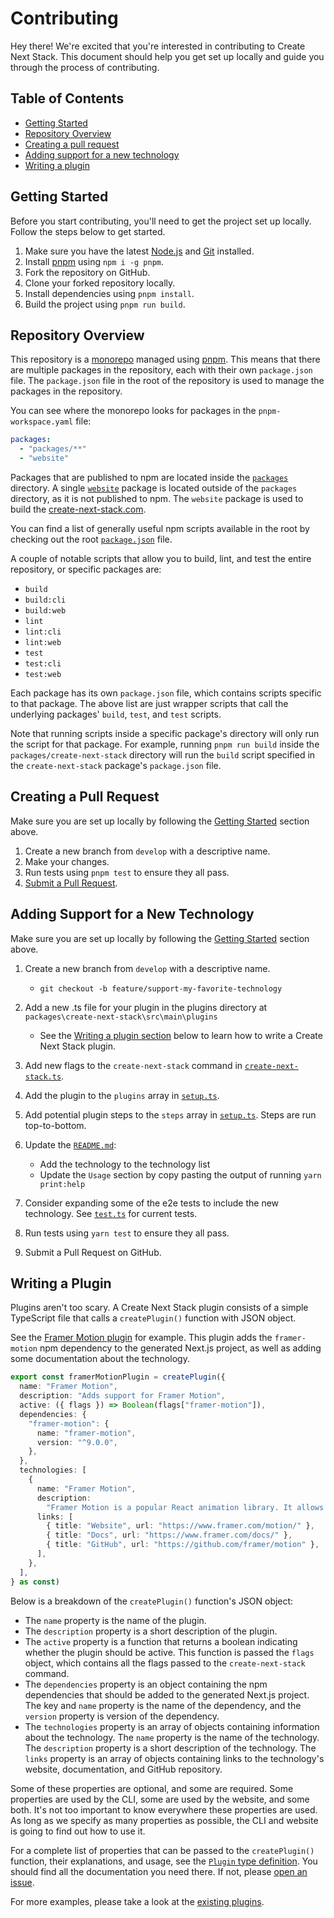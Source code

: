 # Contributing

Hey there! We're excited that you're interested in contributing to Create Next Stack. This document should help you get set up locally and guide you through the process of contributing.

## Table of Contents

- [Getting Started](#getting-started)
- [Repository Overview](#repository-overview)
- [Creating a pull request](#creating-a-pull-request)
- [Adding support for a new technology](#adding-support-for-a-new-technology)
- [Writing a plugin](#writing-a-plugin)

## Getting Started

Before you start contributing, you'll need to get the project set up locally. Follow the steps below to get started.

1. Make sure you have the latest [Node.js](https://nodejs.org/en/) and [Git](https://git-scm.com/) installed.
2. Install [pnpm](https://pnpm.io/) using `npm i -g pnpm`.
3. Fork the repository on GitHub.
4. Clone your forked repository locally.
5. Install dependencies using `pnpm install`.
6. Build the project using `pnpm run build`.

## Repository Overview

This repository is a [monorepo](https://en.wikipedia.org/wiki/Monorepo) managed using [pnpm](https://pnpm.io/). This means that there are multiple packages in the repository, each with their own `package.json` file. The `package.json` file in the root of the repository is used to manage the packages in the repository.

You can see where the monorepo looks for packages in the `pnpm-workspace.yaml` file:

```yaml
packages:
  - "packages/**"
  - "website"
```

Packages that are published to npm are located inside the [`packages`](packages) directory. A single [`website`](website) package is located outside of the `packages` directory, as it is not published to npm. The `website` package is used to build the [create-next-stack.com](https://create-next-stack.com/).

You can find a list of generally useful npm scripts available in the root by checking out the root [`package.json`](package.json) file.

A couple of notable scripts that allow you to build, lint, and test the entire repository, or specific packages are:

- `build`
- `build:cli`
- `build:web`
- `lint`
- `lint:cli`
- `lint:web`
- `test`
- `test:cli`
- `test:web`

Each package has its own `package.json` file, which contains scripts specific to that package. The above list are just wrapper scripts that call the underlying packages' `build`, `test`, and `test` scripts.

Note that running scripts inside a specific package's directory will only run the script for that package. For example, running `pnpm run build` inside the `packages/create-next-stack` directory will run the `build` script specified in the `create-next-stack` package's `package.json` file.

## Creating a Pull Request

Make sure you are set up locally by following the [Getting Started](#getting-started) section above.

1. Create a new branch from `develop` with a descriptive name.
2. Make your changes.
3. Run tests using `pnpm test` to ensure they all pass.
4. [Submit a Pull Request](https://github.com/akd-io/create-next-stack/compare).

## Adding Support for a New Technology

Make sure you are set up locally by following the [Getting Started](#getting-started) section above.

1. Create a new branch from `develop` with a descriptive name.

   - `git checkout -b feature/support-my-favorite-technology`

2. Add a new .ts file for your plugin in the plugins directory at `packages\create-next-stack\src\main\plugins`

   - See the [Writing a plugin section](#writing-a-plugin) below to learn how to write a Create Next Stack plugin.

3. Add new flags to the `create-next-stack` command in [`create-next-stack.ts`](packages\create-next-stack\src\main\commands\create-next-stack.ts).
4. Add the plugin to the `plugins` array in [`setup.ts`](packages/create-next-stack/src/main/setup/setup.ts).
5. Add potential plugin steps to the `steps` array in [`setup.ts`](packages/create-next-stack/src/main/setup/setup.ts). Steps are run top-to-bottom.
6. Update the [`README.md`](README.md):
   - Add the technology to the technology list
   - Update the `Usage` section by copy pasting the output of running `yarn print:help`
7. Consider expanding some of the e2e tests to include the new technology. See [`test.ts`](packages\create-next-stack\src\tests\e2e\test.ts) for current tests.
8. Run tests using `yarn test` to ensure they all pass.
9. Submit a Pull Request on GitHub.

## Writing a Plugin

Plugins aren't too scary. A Create Next Stack plugin consists of a simple TypeScript file that calls a `createPlugin()` function with JSON object.

See the [Framer Motion plugin](packages/create-next-stack/src/main/plugins/emotion.ts) for example. This plugin adds the `framer-motion` npm dependency to the generated Next.js project, as well as adding some documentation about the technology.

```typescript
export const framerMotionPlugin = createPlugin({
  name: "Framer Motion",
  description: "Adds support for Framer Motion",
  active: ({ flags }) => Boolean(flags["framer-motion"]),
  dependencies: {
    "framer-motion": {
      name: "framer-motion",
      version: "^9.0.0",
    },
  },
  technologies: [
    {
      name: "Framer Motion",
      description:
        "Framer Motion is a popular React animation library. It allows users to create both simple animations and complex gesture-based interactions. The library implements a declarative API, otherwise known as spring animations, which lets the developer define the animation's end state, letting the library handle the rest.",
      links: [
        { title: "Website", url: "https://www.framer.com/motion/" },
        { title: "Docs", url: "https://www.framer.com/docs/" },
        { title: "GitHub", url: "https://github.com/framer/motion" },
      ],
    },
  ],
} as const)
```

Below is a breakdown of the `createPlugin()` function's JSON object:

- The `name` property is the name of the plugin.
- The `description` property is a short description of the plugin.
- The `active` property is a function that returns a boolean indicating whether the plugin should be active. This function is passed the `flags` object, which contains all the flags passed to the `create-next-stack` command.
- The `dependencies` property is an object containing the npm dependencies that should be added to the generated Next.js project. The key and `name` property is the name of the dependency, and the `version` property is version of the dependency.
- The `technologies` property is an array of objects containing information about the technology. The `name` property is the name of the technology. The `description` property is a short description of the technology. The `links` property is an array of objects containing links to the technology's website, documentation, and GitHub repository.

Some of these properties are optional, and some are required. Some properties are used by the CLI, some are used by the website, and some both. It's not too important to know everywhere these properties are used. As long as we specify as many properties as possible, the CLI and website is going to find out how to use it.

For a complete list of properties that can be passed to the `createPlugin()` function, their explanations, and usage, see the [`Plugin` type definition](packages/create-next-stack/src/main/plugin.ts). You should find all the documentation you need there. If not, please [open an issue](https://github.com/akd-io/create-next-stack/issues/new).

For more examples, please take a look at the [existing plugins](packages/create-next-stack/src/main/plugins).
